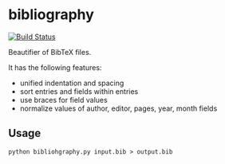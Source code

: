 # bibliography

[![Build Status](https://travis-ci.org/DavidPal/bibliography.svg?branch=master)](https://travis-ci.org/DavidPal/bibliography)

Beautifier of BibTeX files.

It has the following features:

* unified indentation and spacing
* sort entries and fields within entries
* use braces for field values
* normalize values of author, editor, pages, year, month fields

Usage
-----
```
python bibliohgraphy.py input.bib > output.bib
```
